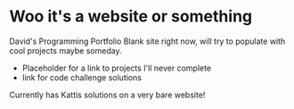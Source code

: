 # Woo it's a website or something
David's Programming Portfolio
Blank site right now, will try to populate with cool projects maybe someday.

* Placeholder for a link to projects I'll never complete
* link for code challenge solutions

Currently has Kattis solutions on a very bare website!
